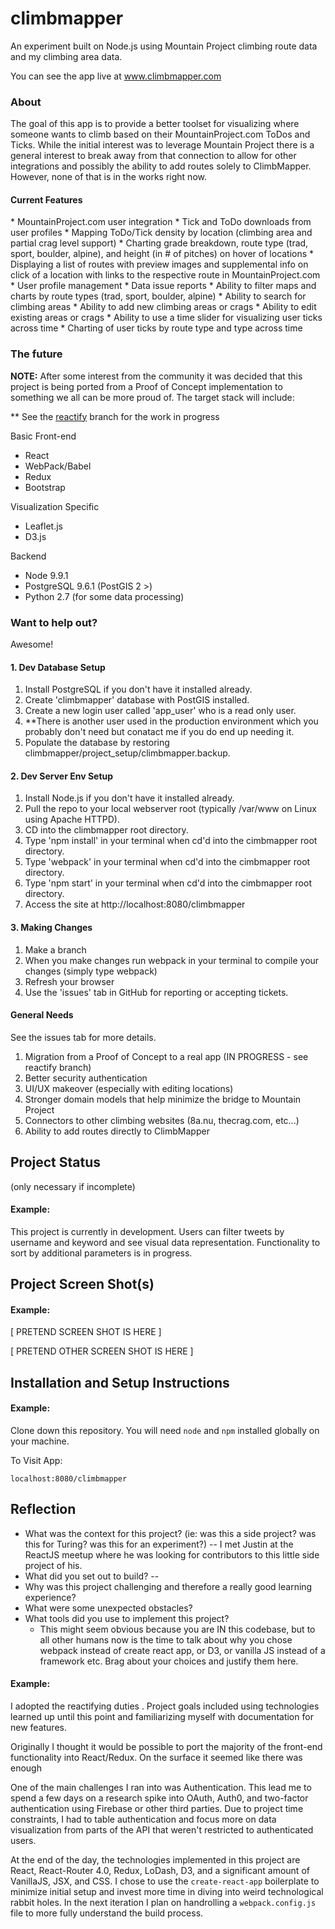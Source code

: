 # climbmapper

An experiment built on Node.js using Mountain Project climbing route data and my climbing area data. 

You can see the app live at www.climbmapper.com

<h3>About</h3>
The goal of this app is to provide a better toolset for visualizing where someone wants to climb based on their MountainProject.com ToDos and Ticks.  While the initial interest was to leverage Mountain Project there is a general interest to break away from that connection to allow for other integrations and possibly the ability to add routes solely to ClimbMapper.  However, none of that is in the works right now. 

<h4>Current Features</h4>
* MountainProject.com user integration
* Tick and ToDo downloads from user profiles
* Mapping ToDo/Tick density by location (climbing area and partial crag level support)
* Charting grade breakdown, route type (trad, sport, boulder, alpine), and height (in # of pitches) on hover of locations
* Displaying a list of routes with preview images and supplemental info on click of a location with links to the respective route in MountainProject.com
* User profile management
* Data issue reports
* Ability to filter maps and charts by route types (trad, sport, boulder, alpine)
* Ability to search for climbing areas
* Ability to add new climbing areas or crags
* Ability to edit existing areas or crags
* Ability to use a time slider for visualizing user ticks across time
* Charting of user ticks by route type and type across time

<h3>The future</h3>

<b>NOTE:</b> After some interest from the community it was decided that this project is being ported from a Proof of Concept implementation to something we all can be more proud of.  The target stack will include:

** See the <a href="https://github.com/justinlewis/climbmapper/tree/reactify" >reactify</a> branch for the work in progress

Basic Front-end
* React
* WebPack/Babel
* Redux
* Bootstrap

Visualization Specific
* Leaflet.js
* D3.js

Backend
* Node 9.9.1
* PostgreSQL 9.6.1 (PostGIS 2 >)
* Python 2.7 (for some data processing)


<h3>Want to help out?</h3>
Awesome! 

<h4>1.  Dev Database Setup</h4>

<ol>
<li> Install PostgreSQL if you don't have it installed already.
<li> Create 'climbmapper' database with PostGIS installed.
<li> Create a new login user called 'app_user' who is a read only user.
<li> **There is another user used in the production environment which you probably don't need but conatact me if you do end up needing it.
<li> Populate the database by restoring climbmapper/project_setup/climbmapper.backup.
</ol>

<h4>2.  Dev Server Env Setup</h4>

<ol>
<li> Install Node.js if you don't have it installed already.
<li> Pull the repo to your local webserver root (typically /var/www on Linux using Apache HTTPD).
<li> CD into the climbmapper root directory.
<li> Type 'npm install' in your terminal when cd'd into the cimbmapper root directory.
<li> Type 'webpack' in your terminal when cd'd into the cimbmapper root directory.
<li> Type 'npm start' in your terminal when cd'd into the cimbmapper root directory.
<li> Access the site at http://localhost:8080/climbmapper
</ol>

<h4>3.  Making Changes</h4>
<ol>
<li> Make a branch
<li> When you make changes run webpack in your terminal to compile your changes (simply type webpack)
<li> Refresh your browser
<li> Use the 'issues' tab in GitHub for reporting or accepting tickets.
</ol>

<h4>General Needs</h4>
See the issues tab for more details.

<ol>
<li> Migration from a Proof of Concept to a real app (IN PROGRESS - see reactify branch)
<li> Better security authentication
<li> UI/UX makeover (especially with editing locations)
<li> Stronger domain models that help minimize the bridge to Mountain Project
<li> Connectors to other climbing websites (8a.nu, thecrag.com, etc...)
<li> Ability to add routes directly to ClimbMapper
</ol>

## Project Status
(only necessary if incomplete)

#### Example:

This project is currently in development. Users can filter tweets by username and keyword and see visual data representation. Functionality to sort by additional parameters is in progress.

## Project Screen Shot(s)

#### Example:   

[ PRETEND SCREEN SHOT IS HERE ]

[ PRETEND OTHER SCREEN SHOT IS HERE ]

## Installation and Setup Instructions

#### Example:  

Clone down this repository. You will need `node` and `npm` installed globally on your machine.  

To Visit App:

`localhost:8080/climbmapper`  

## Reflection

  - What was the context for this project? (ie: was this a side project? was this for Turing? was this for an experiment?)
   -- I met Justin at the ReactJS meetup where he was looking for contributors to this little side project of his.
  - What did you set out to build?
   --
  - Why was this project challenging and therefore a really good learning experience?
  - What were some unexpected obstacles?
  - What tools did you use to implement this project?
      - This might seem obvious because you are IN this codebase, but to all other humans now is the time to talk about why you chose webpack instead of create react app, or D3, or vanilla JS instead of a framework etc. Brag about your choices and justify them here.  

#### Example:  

I adopted the reactifying duties . Project goals included using technologies learned up until this point and familiarizing myself with documentation for new features.  

Originally I thought it would be possible to port the majority of the front-end functionality into React/Redux. On the surface it seemed like there was enough 

One of the main challenges I ran into was Authentication. This lead me to spend a few days on a research spike into OAuth, Auth0, and two-factor authentication using Firebase or other third parties. Due to project time constraints, I had to table authentication and focus more on data visualization from parts of the API that weren't restricted to authenticated users.

At the end of the day, the technologies implemented in this project are React, React-Router 4.0, Redux, LoDash, D3, and a significant amount of VanillaJS, JSX, and CSS. I chose to use the `create-react-app` boilerplate to minimize initial setup and invest more time in diving into weird technological rabbit holes. In the next iteration I plan on handrolling a `webpack.config.js` file to more fully understand the build process.  

